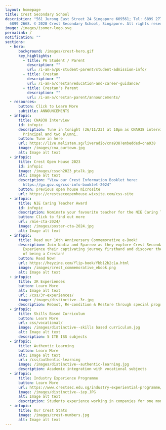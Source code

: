 ```yaml
---
layout: homepage
title: Crest Secondary School
description: "561 Jurong East Street 24 Singapore 609561; Tel: 6899 2779; Fax:
  6899 2668. © 2020 Crest Secondary School, Singapore. All rights reserved."
image: /images/isomer-logo.svg
permalink: /
notification: ""
sections:
  - hero:
      background: /images/crest-hero.gif
      key_highlights:
        - title: P6 Student / Parent
          description: ""
          url: /i-am-a/p6-student-parent/student-admission-info/
        - title: Crestan
          description: ""
          url: /i-am-a/crestan/education-and-career-guidance/
        - title: Crestan's Parent
          description: ""
          url: /i-am-a/crestan-parent/announcements/
  - resources:
      button: Click to Learn More
      subtitle: ANNOUNCEMENTS
  - infopic:
      title: CNA938 Interview
      id: infopic
      description: Tune in tonight (26/11/23) at 10pm as CNA938 interviews our
        Principal and two alumni.
      button: Tune in here
      url: https://live.melisten.sg/liveradio/cna938?embedded=cna938
      image: /images/cna_ourtown.jpg
      alt: Image alt text
  - infopic:
      title: Crest Open House 2023
      id: infopic
      image: /images/cssoh2023_ptalk.jpg
      alt: Image alt text
      description: "View our Crest Information Booklet here:
        https://go.gov.sg/css-info-booklet-2024"
      button: previous open house microsite
      url: https://crestseceopenhouse.wixsite.com/css-site
  - infopic:
      title: NIE Caring Teacher Award
      id: infopic
      description: Nominate your favourite teacher for the NIE Caring Teacher Award!
      button: Click to find out more
      url: /nie-cta-2024/
      image: /images/poster-cta-2024.jpg
      alt: Image alt text
  - infopic:
      title: Read our 10th Anniversary Commemorative e-Book!
      description: Join Nadia and Sparrow as they explore Crest Secondary School.
        Experience their captivating journey firsthand and discover the essence
        of being a Crestan!
      button: Read Now!
      url: https://heyzine.com/flip-book/fbb12b2c1a.html
      image: /images/crest_commemorative_ebook.png
      alt: Image alt text
  - infopic:
      title: 3R Experiences
      button: Learn More
      alt: Image alt text
      url: /css/3r-experiences/
      image: /images/distinctive--3r.jpg
      description: Reboot, Re-condition & Restore through special programmes
  - infopic:
      title: Skills Based Curriculum
      button: Learn More
      url: css/vocational/
      image: /images/distinctive--skills based curriculum.jpg
      alt: Image alt text
      description: 5 ITE ISS subjects
  - infopic:
      title: Authentic Learning
      button: Learn More
      alt: Image alt text
      url: /css/authentic-learning
      image: /images/distinctive--authentic-learning.jpg
      description: Academic integration with vocational subjects
  - infopic:
      title: Industry Experience Programme
      button: Learn More
      url: https://www.crestsec.edu.sg/industry-experiential-programme/programmes/vocational-curriculum/
      image: /images/distinctive--iep.JPG
      alt: Image alt text
      description: Students experience working in companies for one month
  - infopic:
      title: Our Crest Stats
      image: /images/crest-numbers.jpg
      alt: Image alt text
---
```

